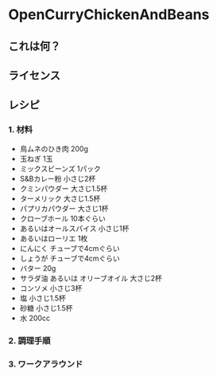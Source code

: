 # OpenCurryChickenAndBeans

## これは何？

## ライセンス

## レシピ

### 1. 材料

- 鳥ムネのひき肉 200g
- 玉ねぎ 1玉
- ミックスビーンズ 1パック
- S&Bカレー粉 小さじ2杯
- クミンパウダー 大さじ1.5杯
- ターメリック 大さじ1.5杯
- パプリカパウダー 大さじ1杯
- クローブホール 10本ぐらい
- あるいはオールスパイス 小さじ1杯
- あるいはローリエ 1枚
- にんにく チューブで4cmぐらい
- しょうが チューブで4cmぐらい
- バター 20g
- サラダ油 あるいは オリーブオイル 大さじ2杯
- コンソメ 小さじ3杯
- 塩 小さじ1.5杯
- 砂糖 小さじ1.5杯
- 水 200cc

### 2. 調理手順

### 3. ワークアラウンド
